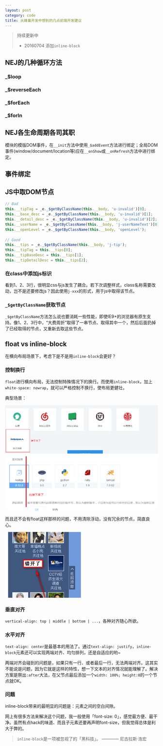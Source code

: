 ```yaml
---
layout: post
category: code
title: 从蜂巢开发中想到的几点前端开发建议
---
```


> 持续更新中
> - 20160704 添加``inline-block``

## NEJ的几种循环方法

### _$loop

### _$reverseEach

### _$forEach

### _$forIn

## NEJ各生命周期各司其职

模块的模版DOM事件，在``__init``方法中使用``_$addEvent``方法进行绑定；全局DOM事件(window/document/location等)应在``__onShow``或``__onRefresh``方法中进行绑定。

## 事件绑定

## JS中取DOM节点

```javascript
// Bad
this.__tipTag = _e._$getByClassName(this.__body, 'u-invalid')[0];           // 1
this.__base_desc = _e._$getByClassName(this.__body, 'u-invalid')[1];        // 2
this.__detail_desc = _e._$getByClassName(this.__body, 'u-invalid')[2];      // 3
this.__userName = _e._$getByClassName(this.__body, 'j-userNameText')[0];    // 4
this.__openLevel = _e._$getByClassName(this.__body, 'openLevel');           // 5

// Good
this.__tips = _e._$getByClassName(this.__body, 'j-tip');
this.__tipTag = this.__tips[0];
this.__tipBaseDesc = this.__tips[1];
this.__tipDetailDesc = this.__tips[2];
```

### 在class中添加js标识

看到1、2、3行，很明显css与js发生了耦合。若下次调整样式，class名称需要改动，岂不是还要修改js？因此使用``j-xxx``的形式，用于js中取得该节点。

### ``_$getByClassName``获取节点

``_$getByClassName``方法怎么说也要消耗一些性能，即使IE9+的浏览器有原生支持。像1、2、3行中，“大费周折”取得了一串节点、取得其中一个，然后后面扔掉了已经取得的节点，又重新去取这些节点。


## float vs inline-block

在横向布局场景下，考虑下是不是用``inline-block``会更好？

### 控制换行

``float``进行横向布局，无法控制特殊情况下的换行。而使用``inline-block``，加上``white-space: nowrap``，就可以严格控制不换行，使布局更健壮。

典型场景：

![某浏览器宽度下的蜂巢首页](/public/img/20160704-1-01.png)
![某浏览器宽度下的表单](/public/img/20160704-1-02.png)

而且还不会有float这样那样的问题，不用清除浮动，没有冗余的节点，简直良心。

![float导致的错位](/public/img/20160704-1-03.png)

### 垂直对齐

``vertical-align: top | middle | bottom | ...``，各种对齐随心所欲。

### 水平对齐

``text-align: center``是最基本的用法了。通过``text-align: justify``，``inline-block``元素还可以实现两端对齐、均匀排列，还是自适应的哟~

两端对齐会碰到的问题是，如果只有一行、或者最后一行，无法两端对齐。这其实不能说是问题，因为它就是这样的特性，想一下文本的对齐情况就能理解了。解决方案是祭出``:after``大法，在父节点最后添加一个``width: 100%; height:0``的一个节点就OK。

### 问题

inline-block带来的最明显的问题是：元素之间的空白间隙。

网上有很多方法来解决这个问题，我一般使用「font-size: 0」，感觉最方便、最干净。虽然有点hack的味道、而且子元素还要再声明font-size，但我觉得总体是利大于弊的。

> ``inline-block``是一项被忽视了的「黑科技」。    ———— 尼古拉斯·浩宏
